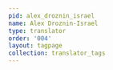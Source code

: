 ```yaml
---
pid: alex_droznin_israel
name: Alex Droznin-Israel
type: translator
order: '004'
layout: tagpage
collection: translator_tags
---
```

